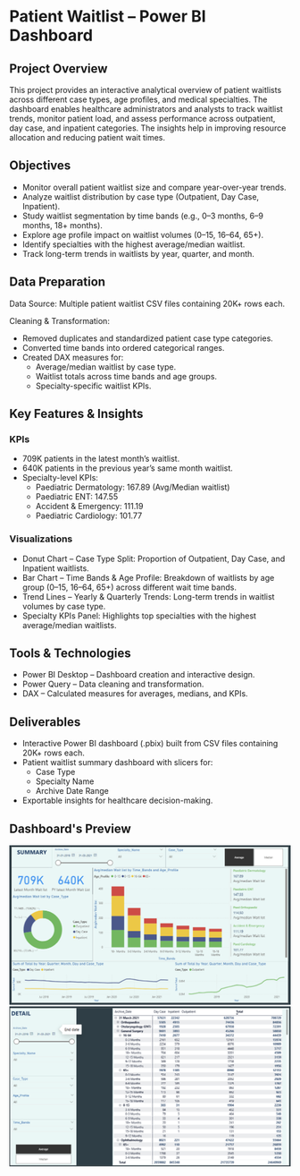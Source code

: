 # Patient Waitlist – Power BI Dashboard

## Project Overview  
This project provides an interactive analytical overview of patient waitlists across different case types, age profiles, and medical specialties. The dashboard enables healthcare administrators and analysts to track waitlist trends, monitor patient load, and assess performance across outpatient, day case, and inpatient categories. The insights help in improving resource allocation and reducing patient wait times.

## Objectives  
- Monitor overall patient waitlist size and compare year-over-year trends.  
- Analyze waitlist distribution by case type (Outpatient, Day Case, Inpatient).  
- Study waitlist segmentation by time bands (e.g., 0–3 months, 6–9 months, 18+ months).  
- Explore age profile impact on waitlist volumes (0–15, 16–64, 65+).  
- Identify specialties with the highest average/median waitlist.  
- Track long-term trends in waitlists by year, quarter, and month.  

## Data Preparation  
Data Source: Multiple patient waitlist CSV files containing 20K+ rows each.  

Cleaning & Transformation:  
- Removed duplicates and standardized patient case type categories.  
- Converted time bands into ordered categorical ranges.  
- Created DAX measures for:  
  - Average/median waitlist by case type.  
  - Waitlist totals across time bands and age groups.  
  - Specialty-specific waitlist KPIs.  

## Key Features & Insights  

### KPIs  
- 709K patients in the latest month’s waitlist.  
- 640K patients in the previous year’s same month waitlist.  
- Specialty-level KPIs:  
  - Paediatric Dermatology: 167.89 (Avg/Median waitlist)  
  - Paediatric ENT: 147.55  
  - Accident & Emergency: 111.19  
  - Paediatric Cardiology: 101.77  

### Visualizations  
- Donut Chart – Case Type Split: Proportion of Outpatient, Day Case, and Inpatient waitlists.  
- Bar Chart – Time Bands & Age Profile: Breakdown of waitlists by age group (0–15, 16–64, 65+) across different wait time bands.  
- Trend Lines – Yearly & Quarterly Trends: Long-term trends in waitlist volumes by case type.  
- Specialty KPIs Panel: Highlights top specialties with the highest average/median waitlists.  

## Tools & Technologies  
- Power BI Desktop – Dashboard creation and interactive design.  
- Power Query – Data cleaning and transformation.  
- DAX – Calculated measures for averages, medians, and KPIs.  

## Deliverables  
- Interactive Power BI dashboard (.pbix) built from CSV files containing 20K+ rows each.  
- Patient waitlist summary dashboard with slicers for:  
  - Case Type  
  - Specialty Name  
  - Archive Date Range  
- Exportable insights for healthcare decision-making.  

## Dashboard's Preview  
![Patient Waitlist Dashboard](patientsdashboard.PNG)  
![Patient Waitlist Dashboard](patienttwo.PNG)  
